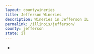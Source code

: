 ```yaml
---
layout: countywineries
title: Jefferson Wineries
description: Wineries in Jefferson IL
permalink: /illinois/jefferson/
county: jefferson
state: il
---
```

-
